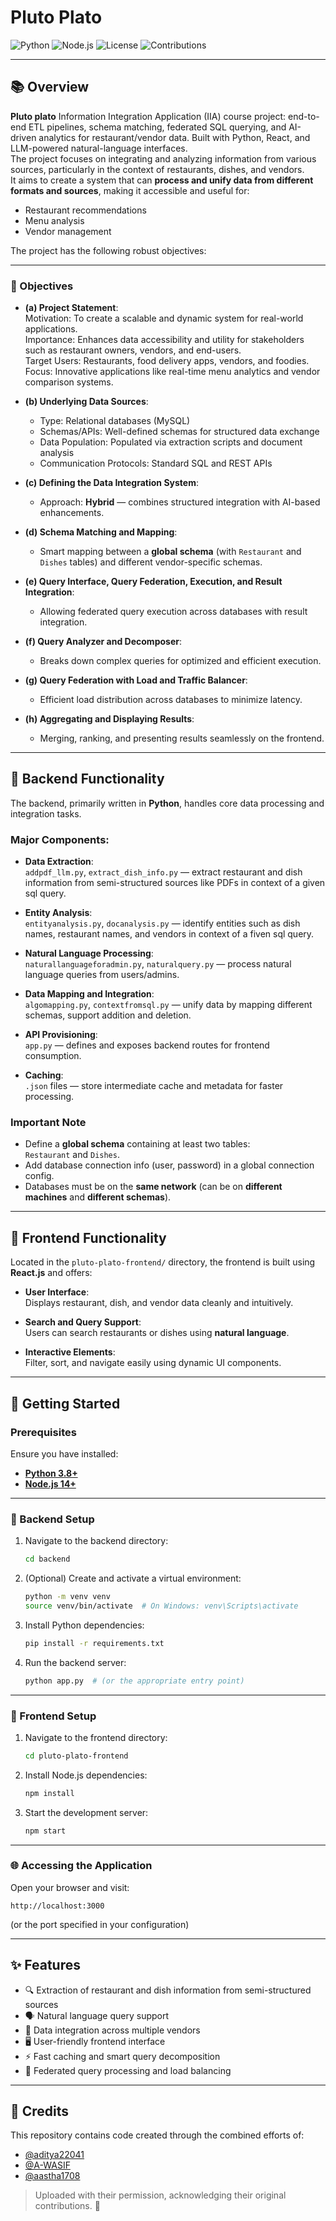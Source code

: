 # Pluto Plato 

![Python](https://img.shields.io/badge/Python-3.8%2B-blue?style=for-the-badge&logo=python)
![Node.js](https://img.shields.io/badge/Node.js-14%2B-green?style=for-the-badge&logo=node.js)
![License](https://img.shields.io/badge/License-MIT-yellow?style=for-the-badge)
![Contributions](https://userpic.codeforces.org/3401002/title/bd7983885a6d2c6.jpg)

---

## 📚 Overview

**Pluto plato** Information Integration Application (IIA) course project: end-to-end ETL pipelines, schema matching, federated SQL querying, and AI-driven analytics for restaurant/vendor data. Built with Python, React, and LLM-powered natural-language interfaces.  
The project focuses on integrating and analyzing information from various sources, particularly in the context of restaurants, dishes, and vendors.  
It aims to create a system that can **process and unify data from different formats and sources**, making it accessible and useful for:

- Restaurant recommendations
- Menu analysis
- Vendor management

The project has the following robust objectives:

---

### 🧠 Objectives

- **(a) Project Statement**:  
  Motivation: To create a scalable and dynamic system for real-world applications.  
  Importance: Enhances data accessibility and utility for stakeholders such as restaurant owners, vendors, and end-users.  
  Target Users: Restaurants, food delivery apps, vendors, and foodies.  
  Focus: Innovative applications like real-time menu analytics and vendor comparison systems.

- **(b) Underlying Data Sources**:  
  - Type: Relational databases (MySQL)  
  - Schemas/APIs: Well-defined schemas for structured data exchange  
  - Data Population: Populated via extraction scripts and document analysis  
  - Communication Protocols: Standard SQL and REST APIs

- **(c) Defining the Data Integration System**:  
  - Approach: **Hybrid** — combines structured integration with AI-based enhancements.

- **(d) Schema Matching and Mapping**:  
  - Smart mapping between a **global schema** (with `Restaurant` and `Dishes` tables) and different vendor-specific schemas.

- **(e) Query Interface, Query Federation, Execution, and Result Integration**:  
  - Allowing federated query execution across databases with result integration.

- **(f) Query Analyzer and Decomposer**:  
  - Breaks down complex queries for optimized and efficient execution.

- **(g) Query Federation with Load and Traffic Balancer**:  
  - Efficient load distribution across databases to minimize latency.

- **(h) Aggregating and Displaying Results**:  
  - Merging, ranking, and presenting results seamlessly on the frontend.

---

## 🧩 Backend Functionality

The backend, primarily written in **Python**, handles core data processing and integration tasks.

### Major Components:

- **Data Extraction**:  
  `addpdf_llm.py`, `extract_dish_info.py` — extract restaurant and dish information from semi-structured sources like PDFs in context of a given sql query.

- **Entity Analysis**:  
  `entityanalysis.py`, `docanalysis.py` — identify entities such as dish names, restaurant names, and vendors in context of a fiven sql query.

- **Natural Language Processing**:  
  `naturallanguageforadmin.py`, `naturalquery.py` — process natural language queries from users/admins.

- **Data Mapping and Integration**:  
  `algomapping.py`, `contextfromsql.py` — unify data by mapping different schemas, support addition and deletion.

- **API Provisioning**:  
  `app.py` — defines and exposes backend routes for frontend consumption.

- **Caching**:  
  `.json` files — store intermediate cache and metadata for faster processing.

### Important Note

- Define a **global schema** containing at least two tables:  
  `Restaurant` and `Dishes`.
- Add database connection info (user, password) in a global connection config.
- Databases must be on the **same network** (can be on **different machines** and **different schemas**).

---

## 🎨 Frontend Functionality

Located in the `pluto-plato-frontend/` directory, the frontend is built using **React.js** and offers:

- **User Interface**:  
  Displays restaurant, dish, and vendor data cleanly and intuitively.

- **Search and Query Support**:  
  Users can search restaurants or dishes using **natural language**.

- **Interactive Elements**:  
  Filter, sort, and navigate easily using dynamic UI components.

---

## 🚀 Getting Started

### Prerequisites

Ensure you have installed:

- **[Python 3.8+](https://www.python.org/downloads/)**
- **[Node.js 14+](https://nodejs.org/en/download/)**

---

### 🔧 Backend Setup

1. Navigate to the backend directory:
   ```bash
   cd backend
   ```

2. (Optional) Create and activate a virtual environment:
   ```bash
   python -m venv venv
   source venv/bin/activate  # On Windows: venv\Scripts\activate
   ```

3. Install Python dependencies:
   ```bash
   pip install -r requirements.txt
   ```

4. Run the backend server:
   ```bash
   python app.py  # (or the appropriate entry point)
   ```

---

### 🎯 Frontend Setup

1. Navigate to the frontend directory:
   ```bash
   cd pluto-plato-frontend
   ```

2. Install Node.js dependencies:
   ```bash
   npm install
   ```

3. Start the development server:
   ```bash
   npm start
   ```

---

### 🌐 Accessing the Application

Open your browser and visit:

```
http://localhost:3000
```

(or the port specified in your configuration)

---

## ✨ Features

- 🔍 Extraction of restaurant and dish information from semi-structured sources
- 🗣️ Natural language query support
- 🔗 Data integration across multiple vendors
- 🖥️ User-friendly frontend interface
- ⚡ Fast caching and smart query decomposition
- 🔄 Federated query processing and load balancing

---

## 🤝 Credits

This repository contains code created through the combined efforts of:

- [@aditya22041](https://github.com/aditya22041)
- [@A-WASIF](https://github.com/A-WASIF)
- [@aastha1708](https://github.com/aastha1708)

> Uploaded with their permission, acknowledging their original contributions. 🚀
